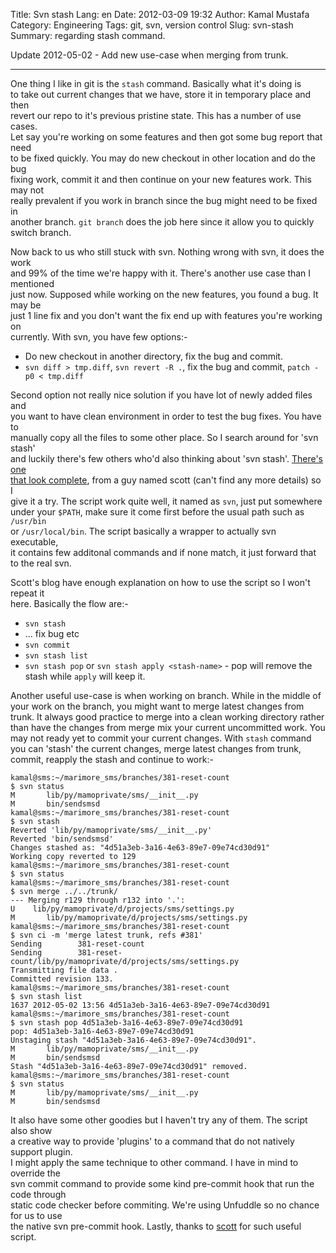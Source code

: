 Title: Svn stash
Lang: en
Date: 2012-03-09 19:32
Author: Kamal Mustafa
Category: Engineering
Tags: git, svn, version control
Slug: svn-stash
Summary: regarding stash command.

Update 2012-05-02 - Add new use-case when merging from trunk.

------------------------------------------------------------------------

One thing I like in git is the `stash` command. Basically what it's
doing is  
to take out current changes that we have, store it in temporary place
and then  
revert our repo to it's previous pristine state. This has a number of
use cases.  
Let say you're working on some features and then got some bug report
that need  
to be fixed quickly. You may do new checkout in other location and do
the bug  
fixing work, commit it and then continue on your new features work. This
may not  
really prevalent if you work in branch since the bug might need to be
fixed in  
another branch. `git branch` does the job here since it allow you to
quickly  
switch branch.

Now back to us who still stuck with svn. Nothing wrong with svn, it does
the work  
and 99% of the time we're happy with it. There's another use case than I
mentioned  
just now. Supposed while working on the new features, you found a bug.
It may be  
just 1 line fix and you don't want the fix end up with features you're
working on  
currently. With svn, you have few options:-

-   Do new checkout in another directory, fix the bug and commit.
-   `svn diff > tmp.diff`, `svn revert -R .`, fix the bug and commit,
    `patch -p0 < tmp.diff`

Second option not really nice solution if you have lot of newly added
files and  
you want to have clean environment in order to test the bug fixes. You
have to  
manually copy all the files to some other place. So I search around for
'svn stash'  
and luckily there's few others who'd also thinking about 'svn stash'.
[There's one  
that look complete](http://www.blisted.org/blog/bin/svn/stash), from a
guy named scott (can't find any more details) so I  
give it a try. The script work quite well, it named as `svn`, just put
somewhere  
under your `$PATH`, make sure it come first before the usual path such
as `/usr/bin`  
or `/usr/local/bin`. The script basically a wrapper to actually svn
executable,  
it contains few additonal commands and if none match, it just forward
that to the real svn.

Scott's blog have enough explanation on how to use the script so I won't
repeat it  
here. Basically the flow are:-

-   `svn stash`
-   ... fix bug etc
-   `svn commit`
-   `svn stash list`
-   `svn stash pop` or `svn stash apply <stash-name>` - pop will remove
    the stash while `apply` will keep it.

Another useful use-case is when working on branch. While in the middle
of your work on the branch, you might want to merge latest changes from
trunk. It always good practice to merge into a clean working directory
rather than have the changes from merge mix your current uncommitted
work. You may not ready yet to commit your current changes. With `stash`
command you can 'stash' the current changes, merge latest changes from
trunk, commit, reapply the stash and continue to work:-

    kamal@sms:~/marimore_sms/branches/381-reset-count
    $ svn status
    M       lib/py/mamoprivate/sms/__init__.py
    M       bin/sendsmsd
    kamal@sms:~/marimore_sms/branches/381-reset-count
    $ svn stash
    Reverted 'lib/py/mamoprivate/sms/__init__.py'
    Reverted 'bin/sendsmsd'
    Changes stashed as: "4d51a3eb-3a16-4e63-89e7-09e74cd30d91"
    Working copy reverted to 129
    kamal@sms:~/marimore_sms/branches/381-reset-count
    $ svn status
    kamal@sms:~/marimore_sms/branches/381-reset-count
    $ svn merge ../../trunk/
    --- Merging r129 through r132 into '.':
    U    lib/py/mamoprivate/d/projects/sms/settings.py
    M       lib/py/mamoprivate/d/projects/sms/settings.py
    kamal@sms:~/marimore_sms/branches/381-reset-count
    $ svn ci -m 'merge latest trunk, refs #381'
    Sending        381-reset-count
    Sending        381-reset-count/lib/py/mamoprivate/d/projects/sms/settings.py
    Transmitting file data .
    Committed revision 133.
    kamal@sms:~/marimore_sms/branches/381-reset-count
    $ svn stash list
    1637 2012-05-02 13:56 4d51a3eb-3a16-4e63-89e7-09e74cd30d91
    kamal@sms:~/marimore_sms/branches/381-reset-count
    $ svn stash pop 4d51a3eb-3a16-4e63-89e7-09e74cd30d91
    pop: 4d51a3eb-3a16-4e63-89e7-09e74cd30d91
    Unstaging stash "4d51a3eb-3a16-4e63-89e7-09e74cd30d91".
    M       lib/py/mamoprivate/sms/__init__.py
    M       bin/sendsmsd
    Stash "4d51a3eb-3a16-4e63-89e7-09e74cd30d91" removed.
    kamal@sms:~/marimore_sms/branches/381-reset-count
    $ svn status
    M       lib/py/mamoprivate/sms/__init__.py
    M       bin/sendsmsd

It also have some other goodies but I haven't try any of them. The
script also show  
a creative way to provide 'plugins' to a command that do not natively
support plugin.  
I might apply the same technique to other command. I have in mind to
override the  
svn commit command to provide some kind pre-commit hook that run the
code through  
static code checker before commiting. We're using Unfuddle so no chance
for us to use  
the native svn pre-commit hook. Lastly, thanks to
[scott](http://www.blisted.org/) for such useful script.
